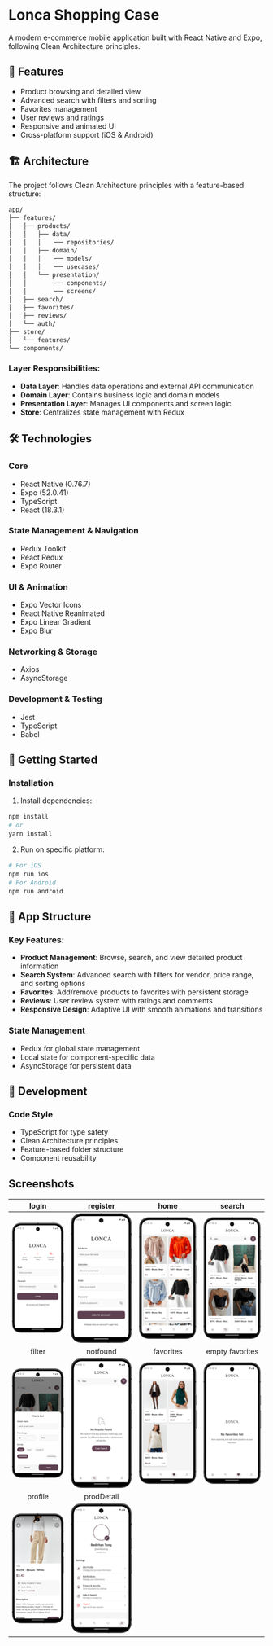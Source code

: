# Lonca Shopping Case

A modern e-commerce mobile application built with React Native and Expo, following Clean Architecture principles.

## 🌟 Features

- Product browsing and detailed view
- Advanced search with filters and sorting
- Favorites management
- User reviews and ratings
- Responsive and animated UI
- Cross-platform support (iOS & Android)

## 🏗 Architecture

The project follows Clean Architecture principles with a feature-based structure:

```
app/
├── features/
│   ├── products/
│   │   ├── data/
│   │   │   └── repositories/
│   │   ├── domain/
│   │   │   ├── models/
│   │   │   └── usecases/
│   │   └── presentation/
│   │       ├── components/
│   │       └── screens/
│   ├── search/
│   ├── favorites/
│   ├── reviews/
│   └── auth/
├── store/
│   └── features/
└── components/
```

### Layer Responsibilities:

- **Data Layer**: Handles data operations and external API communication
- **Domain Layer**: Contains business logic and domain models
- **Presentation Layer**: Manages UI components and screen logic
- **Store**: Centralizes state management with Redux

## 🛠 Technologies

### Core
- React Native (0.76.7)
- Expo (52.0.41)
- TypeScript
- React (18.3.1)

### State Management & Navigation
- Redux Toolkit
- React Redux
- Expo Router

### UI & Animation
- Expo Vector Icons
- React Native Reanimated
- Expo Linear Gradient
- Expo Blur

### Networking & Storage
- Axios
- AsyncStorage

### Development & Testing
- Jest
- TypeScript
- Babel

## 🚀 Getting Started

### Installation

1. Install dependencies:
```bash
npm install
# or
yarn install
```

2. Run on specific platform:
```bash
# For iOS
npm run ios
# For Android
npm run android
```

## 📱 App Structure

### Key Features:
- **Product Management**: Browse, search, and view detailed product information
- **Search System**: Advanced search with filters for vendor, price range, and sorting options
- **Favorites**: Add/remove products to favorites with persistent storage
- **Reviews**: User review system with ratings and comments
- **Responsive Design**: Adaptive UI with smooth animations and transitions

### State Management
- Redux for global state management
- Local state for component-specific data
- AsyncStorage for persistent data

## 🔧 Development

### Code Style
- TypeScript for type safety
- Clean Architecture principles
- Feature-based folder structure
- Component reusability

## Screenshots

| login | register | home | search |
|:-:|:-:|:-:|:-:|
| <img src="assets/images/login_page.png" alt="drawing" width="250"/> | <img src="assets/images/register_page.png" alt="drawing" width="250"/> | <img src="assets/images/home_page.png" alt="drawing" width="250"/> | <img src="assets/images/search_page.png" alt="drawing" width="250"/> |
| filter | notfound | favorites | empty favorites |
| <img src="assets/images/search_filter_page.png" alt="drawing" width="250"/> | <img src="assets/images/search_filter_not_found_page.png" alt="drawing" width="250"/> | <img src="assets/images/favorites_page.png" alt="drawing" width="250"/> | <img src="assets/images/empty_favorites_page.png" alt="drawing" width="250"/> |
| profile | prodDetail |   |   |
| <img src="assets/images/prod_detail_page.png" alt="drawing" width="250"/> | <img src="assets/images/profile_page.png" alt="drawing" width="250"/> |   |   |

